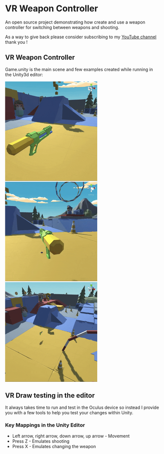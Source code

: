 # VR Weapon Controller 

An open source project demonstrating how create and use a weapon controller for switching between weapons and shooting.

As a way to give back please consider subscribing to my [YouTube channel](https://www.youtube.com/c/dilmervalecillos?sub_cofirmation=1) thank you !

## VR Weapon Controller 

Game.unity is the main scene and few examples created while running in the Unity3d editor:

<img src="https://github.com/dilmerv/VRWeaponController/blob/master/docs/images/demo_1.gif" width="300">

<img src="https://github.com/dilmerv/VRWeaponController/blob/master/docs/images/demo_2.gif" width="300">

<img src="https://github.com/dilmerv/VRWeaponController/blob/master/docs/images/demo_3.gif" width="300">

## VR Draw testing in the editor

It always takes time to run and test in the Oculus device so instead I provide you with a few tools to help you test your changes within Unity.

### Key Mappings in the Unity Editor
* Left arrow, right arrow, down arrow, up arrow - Movement
* Press Z - Emulates shooting
* Press X - Emulates changing the weapon